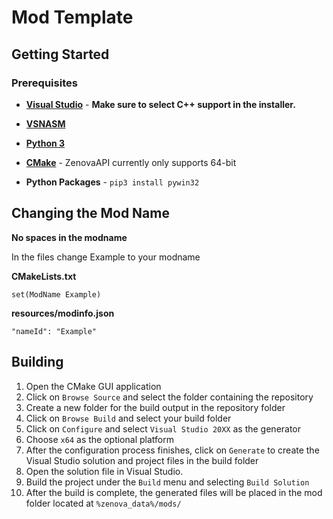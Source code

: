 # Mod Template

## Getting Started

### Prerequisites

* **[Visual Studio](https://visualstudio.microsoft.com/downloads/)** - **Make sure to select C++ support in the installer.**
* **[VSNASM](https://github.com/ShiftMediaProject/VSNASM/)**
* **[Python 3](https://www.python.org/downloads/)**
* **[CMake](https://cmake.org/download/)** - ZenovaAPI currently only supports 64-bit

* **Python Packages** - `pip3 install pywin32`

## Changing the Mod Name

**No spaces in the modname**

In the files change Example to your modname

**CMakeLists.txt**
```
set(ModName Example)
```
**resources/modinfo.json**
```
"nameId": "Example"
```

## Building

1. Open the CMake GUI application
2. Click on `Browse Source` and select the folder containing the repository
3. Create a new folder for the build output in the repository folder
4. Click on `Browse Build` and select your build folder
5. Click on `Configure` and select `Visual Studio 20XX` as the generator
6. Choose `x64` as the optional platform
7. After the configuration process finishes, click on `Generate` to create the Visual Studio solution and project files in the build folder
8. Open the solution file in Visual Studio. 
9. Build the project under the `Build` menu and selecting `Build Solution`
10. After the build is complete, the generated files will be placed in the mod folder located at `%zenova_data%/mods/`
